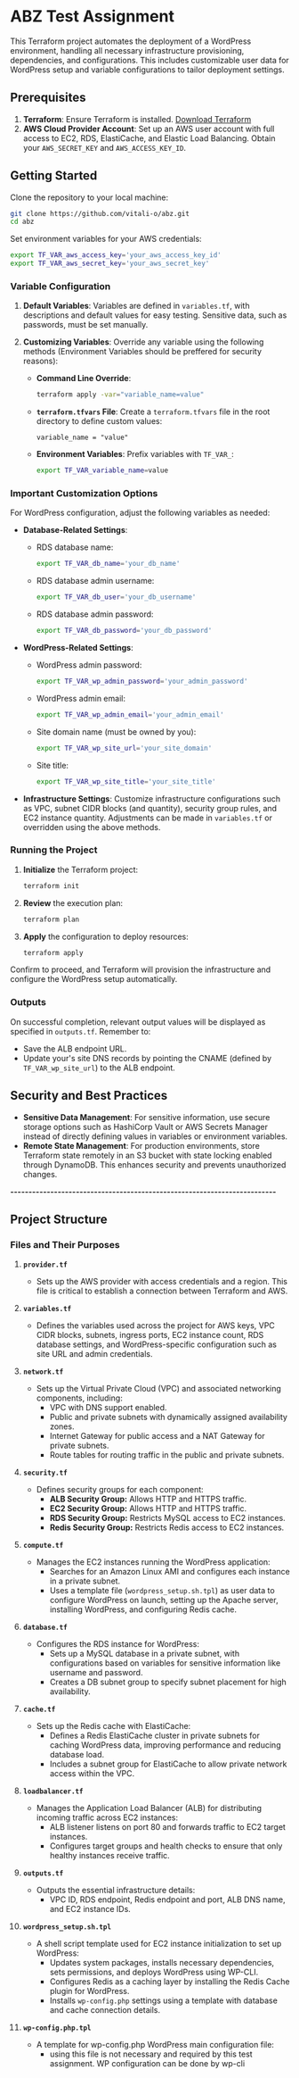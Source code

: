 # ABZ Test Assignment

This Terraform project automates the deployment of a WordPress environment, handling all necessary infrastructure provisioning, dependencies, and configurations. This includes customizable user data for WordPress setup and variable configurations to tailor deployment settings.

## Prerequisites

1. **Terraform**: Ensure Terraform is installed. [Download Terraform](https://developer.hashicorp.com/terraform/downloads)
2. **AWS Cloud Provider Account**: Set up an AWS user account with full access to EC2, RDS, ElastiCache, and Elastic Load Balancing. Obtain your `AWS_SECRET_KEY` and `AWS_ACCESS_KEY_ID`.

## Getting Started

Clone the repository to your local machine:

```bash
git clone https://github.com/vitali-o/abz.git
cd abz
```

Set environment variables for your AWS credentials:

```bash
export TF_VAR_aws_access_key='your_aws_access_key_id'
export TF_VAR_aws_secret_key='your_aws_secret_key'
```

### Variable Configuration

1. **Default Variables**: Variables are defined in `variables.tf`, with descriptions and default values for easy testing. Sensitive data, such as passwords, must be set manually.
2. **Customizing Variables**: Override any variable using the following methods (Environment Variables should be preffered for security reasons):

   - **Command Line Override**:
   
     ```bash
     terraform apply -var="variable_name=value"
     ```

   - **`terraform.tfvars` File**: Create a `terraform.tfvars` file in the root directory to define custom values:

     ```hcl
     variable_name = "value"
     ```

   - **Environment Variables**: Prefix variables with `TF_VAR_`:

     ```bash
     export TF_VAR_variable_name=value
     ```

### Important Customization Options

For WordPress configuration, adjust the following variables as needed:

- **Database-Related Settings**:
  - RDS database name:
    ```bash
    export TF_VAR_db_name='your_db_name'
    ```
  - RDS database admin username:
    ```bash
    export TF_VAR_db_user='your_db_username'
    ```
  - RDS database admin password:
    ```bash
    export TF_VAR_db_password='your_db_password'
    ```

- **WordPress-Related Settings**:
  - WordPress admin password:
    ```bash
    export TF_VAR_wp_admin_password='your_admin_password'
    ```
  - WordPress admin email:
    ```bash
    export TF_VAR_wp_admin_email='your_admin_email'
    ```
  - Site domain name (must be owned by you):
    ```bash
    export TF_VAR_wp_site_url='your_site_domain'
    ```
  - Site title:
    ```bash
    export TF_VAR_wp_site_title='your_site_title'
    ```

- **Infrastructure Settings**:
  Customize infrastructure configurations such as VPC, subnet CIDR blocks (and quantity), security group rules, and EC2 instance quantity. Adjustments can be made in `variables.tf` or overridden using the above methods.

### Running the Project

1. **Initialize** the Terraform project:

   ```bash
   terraform init
   ```

2. **Review** the execution plan:

   ```bash
   terraform plan
   ```

3. **Apply** the configuration to deploy resources:

   ```bash
   terraform apply
   ```

Confirm to proceed, and Terraform will provision the infrastructure and configure the WordPress setup automatically.

### Outputs

On successful completion, relevant output values will be displayed as specified in `outputs.tf`. Remember to:

- Save the ALB endpoint URL.
- Update your's site DNS records by pointing the CNAME (defined by `TF_VAR_wp_site_url`) to the ALB endpoint.

## Security and Best Practices

- **Sensitive Data Management**: For sensitive information, use secure storage options such as HashiCorp Vault or AWS Secrets Manager instead of directly defining values in variables or environment variables.
- **Remote State Management**: For production environments, store Terraform state remotely in an S3 bucket with state locking enabled through DynamoDB. This enhances security and prevents unauthorized changes.

**-------------------------------------------------------------------------**

## Project Structure

### Files and Their Purposes

1. **`provider.tf`**
   - Sets up the AWS provider with access credentials and a region. This file is critical to establish a connection between Terraform and AWS.

2. **`variables.tf`**
   - Defines the variables used across the project for AWS keys, VPC CIDR blocks, subnets, ingress ports, EC2 instance count, RDS database settings, and WordPress-specific configuration such as site URL and admin credentials.

3. **`network.tf`**
   - Sets up the Virtual Private Cloud (VPC) and associated networking components, including:
     - VPC with DNS support enabled.
     - Public and private subnets with dynamically assigned availability zones.
     - Internet Gateway for public access and a NAT Gateway for private subnets.
     - Route tables for routing traffic in the public and private subnets.

4. **`security.tf`**
   - Defines security groups for each component:
     - **ALB Security Group:** Allows HTTP and HTTPS traffic.
     - **EC2 Security Group:** Allows HTTP and HTTPS traffic.
     - **RDS Security Group:** Restricts MySQL access to EC2 instances.
     - **Redis Security Group:** Restricts Redis access to EC2 instances.

5. **`compute.tf`**
   - Manages the EC2 instances running the WordPress application:
     - Searches for an Amazon Linux AMI and configures each instance in a private subnet.
     - Uses a template file (`wordpress_setup.sh.tpl`) as user data to configure WordPress on launch, setting up the Apache server, installing WordPress, and configuring Redis cache.

6. **`database.tf`**
   - Configures the RDS instance for WordPress:
     - Sets up a MySQL database in a private subnet, with configurations based on variables for sensitive information like username and password.
     - Creates a DB subnet group to specify subnet placement for high availability.

7. **`cache.tf`**
   - Sets up the Redis cache with ElastiCache:
     - Defines a Redis ElastiCache cluster in private subnets for caching WordPress data, improving performance and reducing database load.
     - Includes a subnet group for ElastiCache to allow private network access within the VPC.

8. **`loadbalancer.tf`**
   - Manages the Application Load Balancer (ALB) for distributing incoming traffic across EC2 instances:
     - ALB listener listens on port 80 and forwards traffic to EC2 target instances.
     - Configures target groups and health checks to ensure that only healthy instances receive traffic.

9. **`outputs.tf`**
   - Outputs the essential infrastructure details:
     - VPC ID, RDS endpoint, Redis endpoint and port, ALB DNS name, and EC2 instance IDs.

10. **`wordpress_setup.sh.tpl`**
    - A shell script template used for EC2 instance initialization to set up WordPress:
      - Updates system packages, installs necessary dependencies, sets permissions, and deploys WordPress using WP-CLI.
      - Configures Redis as a caching layer by installing the Redis Cache plugin for WordPress.
      - Installs `wp-config.php` settings using a template with database and cache connection details.
11. **`wp-config.php.tpl`**
    - A template for wp-config.php WordPress main configuration file:
      - using this file is not necessary and required by this test assignment. WP configuration can be done by wp-cli